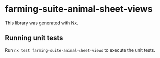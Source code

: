 # farming-suite-animal-sheet-views

This library was generated with [Nx](https://nx.dev).

## Running unit tests

Run `nx test farming-suite-animal-sheet-views` to execute the unit tests.
